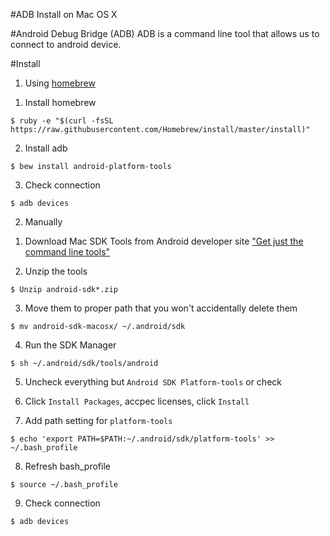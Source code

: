 #ADB Install on Mac OS X

#Android Debug Bridge (ADB)
 ADB is a command line tool that allows us to connect to android device.

#Install
1. Using [homebrew](http://brew.sh/)
1) Install homebrew
```
$ ruby -e "$(curl -fsSL https://raw.githubusercontent.com/Homebrew/install/master/install)"
```
2) Install adb
```
$ bew install android-platform-tools
```
3) Check connection
```
$ adb devices
```

2. Manually
1) Download Mac SDK Tools from Android developer site ["Get just the command line tools"](https://developer.android.com/studio/index.html#mac-tools)

2) Unzip the tools
```
$ Unzip android-sdk*.zip
```

3) Move them to proper path that you won't accidentally delete them
```
$ mv android-sdk-macosx/ ~/.android/sdk
```

4) Run the SDK Manager
```
$ sh ~/.android/sdk/tools/android
```

5) Uncheck everything but `Android SDK Platform-tools` or check 

6) Click `Install Packages`, accpec licenses, click `Install`

7) Add path setting for `platform-tools`
```
$ echo 'export PATH=$PATH:~/.android/sdk/platform-tools' >> ~/.bash_profile
```

8) Refresh bash_profile
```
$ source ~/.bash_profile
```

9) Check connection
```
$ adb devices
```
